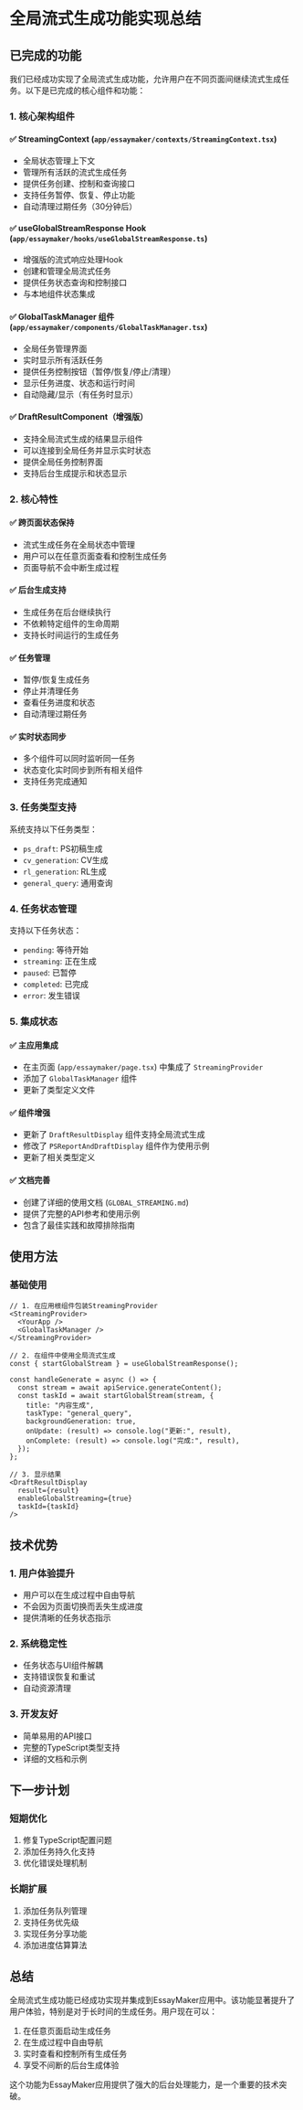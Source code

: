 # 全局流式生成功能实现总结

## 已完成的功能

我们已经成功实现了全局流式生成功能，允许用户在不同页面间继续流式生成任务。以下是已完成的核心组件和功能：

### 1. 核心架构组件

#### ✅ StreamingContext (`app/essaymaker/contexts/StreamingContext.tsx`)
- 全局状态管理上下文
- 管理所有活跃的流式生成任务
- 提供任务创建、控制和查询接口
- 支持任务暂停、恢复、停止功能
- 自动清理过期任务（30分钟后）

#### ✅ useGlobalStreamResponse Hook (`app/essaymaker/hooks/useGlobalStreamResponse.ts`)
- 增强版的流式响应处理Hook
- 创建和管理全局流式任务
- 提供任务状态查询和控制接口
- 与本地组件状态集成

#### ✅ GlobalTaskManager 组件 (`app/essaymaker/components/GlobalTaskManager.tsx`)
- 全局任务管理界面
- 实时显示所有活跃任务
- 提供任务控制按钮（暂停/恢复/停止/清理）
- 显示任务进度、状态和运行时间
- 自动隐藏/显示（有任务时显示）

#### ✅ DraftResultComponent（增强版）
- 支持全局流式生成的结果显示组件
- 可以连接到全局任务并显示实时状态
- 提供全局任务控制界面
- 支持后台生成提示和状态显示

### 2. 核心特性

#### ✅ 跨页面状态保持
- 流式生成任务在全局状态中管理
- 用户可以在任意页面查看和控制生成任务
- 页面导航不会中断生成过程

#### ✅ 后台生成支持
- 生成任务在后台继续执行
- 不依赖特定组件的生命周期
- 支持长时间运行的生成任务

#### ✅ 任务管理
- 暂停/恢复生成任务
- 停止并清理任务
- 查看任务进度和状态
- 自动清理过期任务

#### ✅ 实时状态同步
- 多个组件可以同时监听同一任务
- 状态变化实时同步到所有相关组件
- 支持任务完成通知

### 3. 任务类型支持

系统支持以下任务类型：
- `ps_draft`: PS初稿生成
- `cv_generation`: CV生成  
- `rl_generation`: RL生成
- `general_query`: 通用查询

### 4. 任务状态管理

支持以下任务状态：
- `pending`: 等待开始
- `streaming`: 正在生成
- `paused`: 已暂停
- `completed`: 已完成
- `error`: 发生错误

### 5. 集成状态

#### ✅ 主应用集成
- 在主页面 (`app/essaymaker/page.tsx`) 中集成了 `StreamingProvider`
- 添加了 `GlobalTaskManager` 组件
- 更新了类型定义文件

#### ✅ 组件增强
- 更新了 `DraftResultDisplay` 组件支持全局流式生成
- 修改了 `PSReportAndDraftDisplay` 组件作为使用示例
- 更新了相关类型定义

#### ✅ 文档完善
- 创建了详细的使用文档 (`GLOBAL_STREAMING.md`)
- 提供了完整的API参考和使用示例
- 包含了最佳实践和故障排除指南

## 使用方法

### 基础使用

```tsx
// 1. 在应用根组件包装StreamingProvider
<StreamingProvider>
  <YourApp />
  <GlobalTaskManager />
</StreamingProvider>

// 2. 在组件中使用全局流式生成
const { startGlobalStream } = useGlobalStreamResponse();

const handleGenerate = async () => {
  const stream = await apiService.generateContent();
  const taskId = await startGlobalStream(stream, {
    title: "内容生成",
    taskType: "general_query",
    backgroundGeneration: true,
    onUpdate: (result) => console.log("更新:", result),
    onComplete: (result) => console.log("完成:", result),
  });
};

// 3. 显示结果
<DraftResultDisplay
  result={result}
  enableGlobalStreaming={true}
  taskId={taskId}
/>
```

## 技术优势

### 1. 用户体验提升
- 用户可以在生成过程中自由导航
- 不会因为页面切换而丢失生成进度
- 提供清晰的任务状态指示

### 2. 系统稳定性
- 任务状态与UI组件解耦
- 支持错误恢复和重试
- 自动资源清理

### 3. 开发友好
- 简单易用的API接口
- 完整的TypeScript类型支持
- 详细的文档和示例

## 下一步计划

### 短期优化
1. 修复TypeScript配置问题
2. 添加任务持久化支持
3. 优化错误处理机制

### 长期扩展
1. 添加任务队列管理
2. 支持任务优先级
3. 实现任务分享功能
4. 添加进度估算算法

## 总结

全局流式生成功能已经成功实现并集成到EssayMaker应用中。该功能显著提升了用户体验，特别是对于长时间的生成任务。用户现在可以：

1. 在任意页面启动生成任务
2. 在生成过程中自由导航
3. 实时查看和控制所有生成任务
4. 享受不间断的后台生成体验

这个功能为EssayMaker应用提供了强大的后台处理能力，是一个重要的技术突破。 
